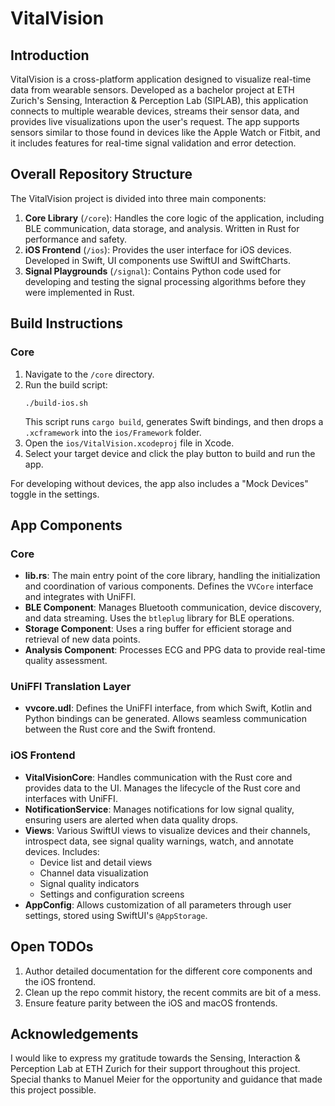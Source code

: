 # VitalVision

## Introduction
VitalVision is a cross-platform application designed to visualize real-time data from wearable sensors. Developed as a bachelor project at ETH Zurich's Sensing, Interaction & Perception Lab (SIPLAB), this application connects to multiple wearable devices, streams their sensor data, and provides live visualizations upon the user's request. The app supports sensors similar to those found in devices like the Apple Watch or Fitbit, and it includes features for real-time signal validation and error detection.

## Overall Repository Structure
The VitalVision project is divided into three main components:
1. **Core Library** (`/core`): Handles the core logic of the application, including BLE communication, data storage, and analysis. Written in Rust for performance and safety.
2. **iOS Frontend** (`/ios`): Provides the user interface for iOS devices. Developed in Swift, UI components use SwiftUI and SwiftCharts.
3. **Signal Playgrounds** (`/signal`): Contains Python code used for developing and testing the signal processing algorithms before they were implemented in Rust.

## Build Instructions

### Core
1. Navigate to the `/core` directory.
2. Run the build script:
   ```
   ./build-ios.sh
   ```
   This script runs `cargo build`, generates Swift bindings, and then drops a `.xcframework` into the `ios/Framework` folder.
3. Open the `ios/VitalVision.xcodeproj` file in Xcode.
4. Select your target device and click the play button to build and run the app.

For developing without devices, the app also includes a "Mock Devices" toggle in the settings.

## App Components

### Core
- **lib.rs**: The main entry point of the core library, handling the initialization and coordination of various components. Defines the `VVCore` interface and integrates with UniFFI.
- **BLE Component**: Manages Bluetooth communication, device discovery, and data streaming. Uses the `btleplug` library for BLE operations.
- **Storage Component**: Uses a ring buffer for efficient storage and retrieval of new data points.
- **Analysis Component**: Processes ECG and PPG data to provide real-time quality assessment.

### UniFFI Translation Layer
- **vvcore.udl**: Defines the UniFFI interface, from which Swift, Kotlin and Python bindings can be generated. Allows seamless communication between the Rust core and the Swift frontend.

### iOS Frontend
- **VitalVisionCore**: Handles communication with the Rust core and provides data to the UI. Manages the lifecycle of the Rust core and interfaces with UniFFI.
- **NotificationService**: Manages notifications for low signal quality, ensuring users are alerted when data quality drops.
- **Views**: Various SwiftUI views to visualize devices and their channels, introspect data, see signal quality warnings, watch, and annotate devices. Includes:
  - Device list and detail views
  - Channel data visualization
  - Signal quality indicators
  - Settings and configuration screens
- **AppConfig**: Allows customization of all parameters through user settings, stored using SwiftUI's `@AppStorage`.

## Open TODOs
1. Author detailed documentation for the different core components and the iOS frontend.
4. Clean up the repo commit history, the recent commits are bit of a mess.
5. Ensure feature parity between the iOS and macOS frontends.

## Acknowledgements
I would like to express my gratitude towards the Sensing, Interaction & Perception Lab at ETH Zurich for their support throughout this project. Special thanks to Manuel Meier for the opportunity and guidance that made this project possible.
